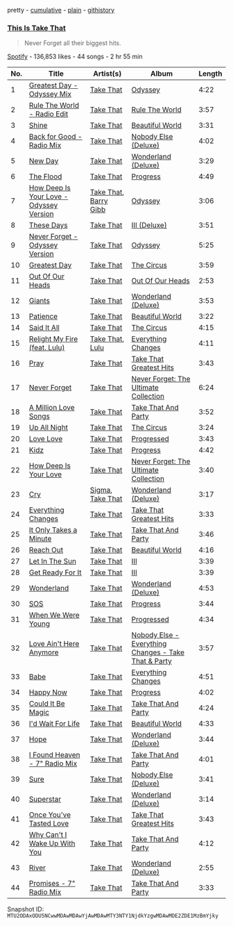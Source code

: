 pretty - [cumulative](/playlists/cumulative/37i9dQZF1DX5joH2aOAS4r.md) - [plain](/playlists/plain/37i9dQZF1DX5joH2aOAS4r) - [githistory](https://github.githistory.xyz/mackorone/spotify-playlist-archive/blob/main/playlists/plain/37i9dQZF1DX5joH2aOAS4r)

### [This Is Take That](https://open.spotify.com/playlist/37i9dQZF1DX5joH2aOAS4r)

> Never Forget all their biggest hits.

[Spotify](https://open.spotify.com/user/spotify) - 136,853 likes - 44 songs - 2 hr 55 min

| No. | Title | Artist(s) | Album | Length |
|---|---|---|---|---|
| 1 | [Greatest Day \- Odyssey Mix](https://open.spotify.com/track/3SxxRELHWjhUysHzb6LX4Y) | [Take That](https://open.spotify.com/artist/1XgFuvRd7r5g0h844A5ZUQ) | [Odyssey](https://open.spotify.com/album/7HjU9Io9RWarqivMb0Ivbq) | 4:22 |
| 2 | [Rule The World \- Radio Edit](https://open.spotify.com/track/3yZNKN3r1USoCVij9VDSh6) | [Take That](https://open.spotify.com/artist/1XgFuvRd7r5g0h844A5ZUQ) | [Rule The World](https://open.spotify.com/album/7tU9I1v08hhpQUavJjCwDS) | 3:57 |
| 3 | [Shine](https://open.spotify.com/track/1hrsEHe39nYu1pJx0Nrxd7) | [Take That](https://open.spotify.com/artist/1XgFuvRd7r5g0h844A5ZUQ) | [Beautiful World](https://open.spotify.com/album/676W2PECpK9UJuuqyjXRjk) | 3:31 |
| 4 | [Back for Good \- Radio Mix](https://open.spotify.com/track/24fQpRwKFkC3Fe8QtvvrNw) | [Take That](https://open.spotify.com/artist/1XgFuvRd7r5g0h844A5ZUQ) | [Nobody Else \(Deluxe\)](https://open.spotify.com/album/5QnHvl0ne6yEhRGw3ajvFF) | 4:02 |
| 5 | [New Day](https://open.spotify.com/track/66W3clk73gnkw3E1aflNrP) | [Take That](https://open.spotify.com/artist/1XgFuvRd7r5g0h844A5ZUQ) | [Wonderland \(Deluxe\)](https://open.spotify.com/album/6cyUcKNdyK1NRBQ7vjEwVY) | 3:29 |
| 6 | [The Flood](https://open.spotify.com/track/5vCS9CJL8hAm9DZNlt7GJq) | [Take That](https://open.spotify.com/artist/1XgFuvRd7r5g0h844A5ZUQ) | [Progress](https://open.spotify.com/album/1uRXiZziJZmETnnaNsgna1) | 4:49 |
| 7 | [How Deep Is Your Love \- Odyssey Version](https://open.spotify.com/track/5I1RqAy4esQTdrzHlKc0X1) | [Take That](https://open.spotify.com/artist/1XgFuvRd7r5g0h844A5ZUQ), [Barry Gibb](https://open.spotify.com/artist/7Hd38PVp634oGEb9pIDs5d) | [Odyssey](https://open.spotify.com/album/7HjU9Io9RWarqivMb0Ivbq) | 3:06 |
| 8 | [These Days](https://open.spotify.com/track/4L1BbIVqPSO6m301SQdYWw) | [Take That](https://open.spotify.com/artist/1XgFuvRd7r5g0h844A5ZUQ) | [III \(Deluxe\)](https://open.spotify.com/album/11m5QpqoIrWSyfFDfFEhde) | 3:51 |
| 9 | [Never Forget \- Odyssey Version](https://open.spotify.com/track/1LgrwHWVoWkEWBhUn58lgI) | [Take That](https://open.spotify.com/artist/1XgFuvRd7r5g0h844A5ZUQ) | [Odyssey](https://open.spotify.com/album/7HjU9Io9RWarqivMb0Ivbq) | 5:25 |
| 10 | [Greatest Day](https://open.spotify.com/track/0OPCWu1aKdS0Ktw1iKkBpX) | [Take That](https://open.spotify.com/artist/1XgFuvRd7r5g0h844A5ZUQ) | [The Circus](https://open.spotify.com/album/5FuEHzt0M2pBI8bdm6JpXt) | 3:59 |
| 11 | [Out Of Our Heads](https://open.spotify.com/track/6n4iC12yj0ikLQerdys7Jt) | [Take That](https://open.spotify.com/artist/1XgFuvRd7r5g0h844A5ZUQ) | [Out Of Our Heads](https://open.spotify.com/album/0oQLGHGrib70KAwZCiQ6wq) | 2:53 |
| 12 | [Giants](https://open.spotify.com/track/1GlyElASkmRfmPIEfxMlTC) | [Take That](https://open.spotify.com/artist/1XgFuvRd7r5g0h844A5ZUQ) | [Wonderland \(Deluxe\)](https://open.spotify.com/album/6cyUcKNdyK1NRBQ7vjEwVY) | 3:53 |
| 13 | [Patience](https://open.spotify.com/track/4DxybsoSiMUW0JI2oM0SSN) | [Take That](https://open.spotify.com/artist/1XgFuvRd7r5g0h844A5ZUQ) | [Beautiful World](https://open.spotify.com/album/676W2PECpK9UJuuqyjXRjk) | 3:22 |
| 14 | [Said It All](https://open.spotify.com/track/5fqC8Ms9SOr6Bz4KJ5P4eC) | [Take That](https://open.spotify.com/artist/1XgFuvRd7r5g0h844A5ZUQ) | [The Circus](https://open.spotify.com/album/4ZQyCspw8NPzUZm1VantTn) | 4:15 |
| 15 | [Relight My Fire \(feat\. Lulu\)](https://open.spotify.com/track/1EflNuGtIko1YjBAmbZAQr) | [Take That](https://open.spotify.com/artist/1XgFuvRd7r5g0h844A5ZUQ), [Lulu](https://open.spotify.com/artist/0jYKX08u1XxmHrl5TdM2QZ) | [Everything Changes](https://open.spotify.com/album/602GFhC2XWPK8WeeaTUysX) | 4:11 |
| 16 | [Pray](https://open.spotify.com/track/6Ln76fIfkdmL6UHbuYR756) | [Take That](https://open.spotify.com/artist/1XgFuvRd7r5g0h844A5ZUQ) | [Take That Greatest Hits](https://open.spotify.com/album/0Roig21lheelthCcmLyjYO) | 3:43 |
| 17 | [Never Forget](https://open.spotify.com/track/1WK7eLVsD0zH4UWm9ob3z6) | [Take That](https://open.spotify.com/artist/1XgFuvRd7r5g0h844A5ZUQ) | [Never Forget: The Ultimate Collection](https://open.spotify.com/album/7jzGCK8GdjuWEAe1lZ71xI) | 6:24 |
| 18 | [A Million Love Songs](https://open.spotify.com/track/4QK1Ha1igtiNv15qqcxLLs) | [Take That](https://open.spotify.com/artist/1XgFuvRd7r5g0h844A5ZUQ) | [Take That And Party](https://open.spotify.com/album/62b9VhscZFo5FPQJ7IXOnC) | 3:52 |
| 19 | [Up All Night](https://open.spotify.com/track/5AFs13mh2d0m7IMcddojBq) | [Take That](https://open.spotify.com/artist/1XgFuvRd7r5g0h844A5ZUQ) | [The Circus](https://open.spotify.com/album/5FuEHzt0M2pBI8bdm6JpXt) | 3:24 |
| 20 | [Love Love](https://open.spotify.com/track/4alxKvdRtItAJCz0gSeAM1) | [Take That](https://open.spotify.com/artist/1XgFuvRd7r5g0h844A5ZUQ) | [Progressed](https://open.spotify.com/album/2H9H4ihWfGR9g9DamBq7W7) | 3:43 |
| 21 | [Kidz](https://open.spotify.com/track/5VZKKhehCWjkVRMeRI7vnz) | [Take That](https://open.spotify.com/artist/1XgFuvRd7r5g0h844A5ZUQ) | [Progress](https://open.spotify.com/album/1uRXiZziJZmETnnaNsgna1) | 4:42 |
| 22 | [How Deep Is Your Love](https://open.spotify.com/track/0pO9wem4wi61QD2PWFpIJQ) | [Take That](https://open.spotify.com/artist/1XgFuvRd7r5g0h844A5ZUQ) | [Never Forget: The Ultimate Collection](https://open.spotify.com/album/7jzGCK8GdjuWEAe1lZ71xI) | 3:40 |
| 23 | [Cry](https://open.spotify.com/track/4zJIKsSumCbZgcbWz1UNPL) | [Sigma](https://open.spotify.com/artist/01pKrlgPJhm5dB4lneYAqS), [Take That](https://open.spotify.com/artist/1XgFuvRd7r5g0h844A5ZUQ) | [Wonderland \(Deluxe\)](https://open.spotify.com/album/6cyUcKNdyK1NRBQ7vjEwVY) | 3:17 |
| 24 | [Everything Changes](https://open.spotify.com/track/5RWVIPhDjeUKGRqXF65v1N) | [Take That](https://open.spotify.com/artist/1XgFuvRd7r5g0h844A5ZUQ) | [Take That Greatest Hits](https://open.spotify.com/album/0Roig21lheelthCcmLyjYO) | 3:33 |
| 25 | [It Only Takes a Minute](https://open.spotify.com/track/0F8pZG9g1m7GufGIoVQUDz) | [Take That](https://open.spotify.com/artist/1XgFuvRd7r5g0h844A5ZUQ) | [Take That And Party](https://open.spotify.com/album/62b9VhscZFo5FPQJ7IXOnC) | 3:46 |
| 26 | [Reach Out](https://open.spotify.com/track/4lTLtIZubM1qsDAz40zOPV) | [Take That](https://open.spotify.com/artist/1XgFuvRd7r5g0h844A5ZUQ) | [Beautiful World](https://open.spotify.com/album/676W2PECpK9UJuuqyjXRjk) | 4:16 |
| 27 | [Let In The Sun](https://open.spotify.com/track/2cDFH3rdUZhjFQ6psYLea7) | [Take That](https://open.spotify.com/artist/1XgFuvRd7r5g0h844A5ZUQ) | [III](https://open.spotify.com/album/1okAHd8YBVdAzuuU3OhTLR) | 3:39 |
| 28 | [Get Ready For It](https://open.spotify.com/track/4LcIwrVqu6QFC2NCjO3ols) | [Take That](https://open.spotify.com/artist/1XgFuvRd7r5g0h844A5ZUQ) | [III](https://open.spotify.com/album/1okAHd8YBVdAzuuU3OhTLR) | 3:39 |
| 29 | [Wonderland](https://open.spotify.com/track/4KN1xC3IVZCA5c5h5yIHsH) | [Take That](https://open.spotify.com/artist/1XgFuvRd7r5g0h844A5ZUQ) | [Wonderland \(Deluxe\)](https://open.spotify.com/album/6cyUcKNdyK1NRBQ7vjEwVY) | 4:53 |
| 30 | [SOS](https://open.spotify.com/track/7fCcufyllD7HZjaca61Z37) | [Take That](https://open.spotify.com/artist/1XgFuvRd7r5g0h844A5ZUQ) | [Progress](https://open.spotify.com/album/1uRXiZziJZmETnnaNsgna1) | 3:44 |
| 31 | [When We Were Young](https://open.spotify.com/track/4fK9qPkOeCYbbNdHAdjsEz) | [Take That](https://open.spotify.com/artist/1XgFuvRd7r5g0h844A5ZUQ) | [Progressed](https://open.spotify.com/album/2H9H4ihWfGR9g9DamBq7W7) | 4:34 |
| 32 | [Love Ain't Here Anymore](https://open.spotify.com/track/7s1EpNW7DNT9fpaJfYGy6Y) | [Take That](https://open.spotify.com/artist/1XgFuvRd7r5g0h844A5ZUQ) | [Nobody Else \- Everything Changes \- Take That & Party](https://open.spotify.com/album/6UVzfY3VuXDlCjUKzIJrIt) | 3:57 |
| 33 | [Babe](https://open.spotify.com/track/4X1RZn86wq9RbeKX4q5X6s) | [Take That](https://open.spotify.com/artist/1XgFuvRd7r5g0h844A5ZUQ) | [Everything Changes](https://open.spotify.com/album/602GFhC2XWPK8WeeaTUysX) | 4:51 |
| 34 | [Happy Now](https://open.spotify.com/track/3S5GiZh3w7iBIPlWgvYqZB) | [Take That](https://open.spotify.com/artist/1XgFuvRd7r5g0h844A5ZUQ) | [Progress](https://open.spotify.com/album/1uRXiZziJZmETnnaNsgna1) | 4:02 |
| 35 | [Could It Be Magic](https://open.spotify.com/track/7deYNXJwTtFO6W5krNtToz) | [Take That](https://open.spotify.com/artist/1XgFuvRd7r5g0h844A5ZUQ) | [Take That And Party](https://open.spotify.com/album/62b9VhscZFo5FPQJ7IXOnC) | 4:24 |
| 36 | [I'd Wait For Life](https://open.spotify.com/track/2sZi5QvigU6VEnA427iERE) | [Take That](https://open.spotify.com/artist/1XgFuvRd7r5g0h844A5ZUQ) | [Beautiful World](https://open.spotify.com/album/676W2PECpK9UJuuqyjXRjk) | 4:33 |
| 37 | [Hope](https://open.spotify.com/track/5JTQ4h07j2UwgL32YFvkLf) | [Take That](https://open.spotify.com/artist/1XgFuvRd7r5g0h844A5ZUQ) | [Wonderland \(Deluxe\)](https://open.spotify.com/album/6cyUcKNdyK1NRBQ7vjEwVY) | 3:44 |
| 38 | [I Found Heaven \- 7" Radio Mix](https://open.spotify.com/track/025q77BJNQ31NnqVfKkguH) | [Take That](https://open.spotify.com/artist/1XgFuvRd7r5g0h844A5ZUQ) | [Take That And Party](https://open.spotify.com/album/62b9VhscZFo5FPQJ7IXOnC) | 4:01 |
| 39 | [Sure](https://open.spotify.com/track/5W45OBErDVYmZXhzas9GbR) | [Take That](https://open.spotify.com/artist/1XgFuvRd7r5g0h844A5ZUQ) | [Nobody Else \(Deluxe\)](https://open.spotify.com/album/5QnHvl0ne6yEhRGw3ajvFF) | 3:41 |
| 40 | [Superstar](https://open.spotify.com/track/4hIimoY7T2xMWkVIlBzE9i) | [Take That](https://open.spotify.com/artist/1XgFuvRd7r5g0h844A5ZUQ) | [Wonderland \(Deluxe\)](https://open.spotify.com/album/6cyUcKNdyK1NRBQ7vjEwVY) | 3:14 |
| 41 | [Once You've Tasted Love](https://open.spotify.com/track/1bs20WpkLmMvAYElB0WBis) | [Take That](https://open.spotify.com/artist/1XgFuvRd7r5g0h844A5ZUQ) | [Take That Greatest Hits](https://open.spotify.com/album/0Roig21lheelthCcmLyjYO) | 3:43 |
| 42 | [Why Can't I Wake Up With You](https://open.spotify.com/track/0nRXC1yU5uLFzfHlEWwPTY) | [Take That](https://open.spotify.com/artist/1XgFuvRd7r5g0h844A5ZUQ) | [Take That And Party](https://open.spotify.com/album/62b9VhscZFo5FPQJ7IXOnC) | 4:12 |
| 43 | [River](https://open.spotify.com/track/1stKEQ8sgdcYGlasyTNFRx) | [Take That](https://open.spotify.com/artist/1XgFuvRd7r5g0h844A5ZUQ) | [Wonderland \(Deluxe\)](https://open.spotify.com/album/6cyUcKNdyK1NRBQ7vjEwVY) | 2:55 |
| 44 | [Promises \- 7" Radio Mix](https://open.spotify.com/track/7p2pUmOEEetAPQqFJbrRzO) | [Take That](https://open.spotify.com/artist/1XgFuvRd7r5g0h844A5ZUQ) | [Take That And Party](https://open.spotify.com/album/62b9VhscZFo5FPQJ7IXOnC) | 3:33 |

Snapshot ID: `MTU2ODAxODU5NCwwMDAwMDAwYjAwMDAwMTY3NTY1NjdkYzgwMDAwMDE2ZDE1MzBmYjky`